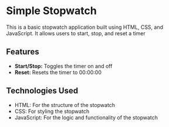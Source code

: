 # Simple Stopwatch
This is a basic stopwatch application built using HTML, CSS, and JavaScript. It allows users to start, stop, and reset a timer

## Features
* **Start/Stop:** Toggles the timer on and off
* **Reset:** Resets the timer to 00:00:00

## Technologies Used
* HTML: For the structure of the stopwatch
* CSS: For styling the stopwatch
* JavaScript: For the logic and functionality of the stopwatch
